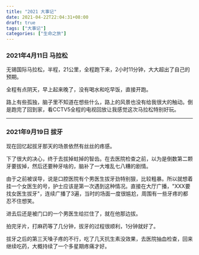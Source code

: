 ```yaml
---
title: "2021 大事记"
date: 2021-04-22T22:04:31+08:00
draft: true
tags: ["大事记"]
categories: ["生命之旅"]
---
```


### 2021年4月11日 马拉松

无锡国际马拉松，半程，21公里，全程跑下来，2小时11分钟，大大超出了自己的预期。

全程有点阴天，早上起来晚了，没有喝水和吃早饭，直接开跑。

路上有些孤独，脑子里不知道在想些什么，路上的风景也没有给我很大的触动。倒是跑完了回到家，看CCTV5全程的电视回放让我感觉这次马拉松特别好玩。

----

### 2021年9月19日 拔牙

现在回忆起拔牙那天的场景依然有丝丝的疼感。

下了很大的决心，终于去拔掉蛀掉的智齿。在去医院检查之前，以为是倒数第二颗牙要拔掉，然后还要种牙啥的，脑补了一大堆乱七八糟的剧情。

由于之前被误导，说是口腔医院有个男医生拔牙劲特别狠，比较粗暴。所以就想着挂一个女医生的号，护士应该是第一次遇到这种情况。直接在大厅广播，"XXX要找女医生拔牙"，连续广播了3遍，当时的场面一度很尴尬，周围有一些牙疼的都忍不住想笑。

进去后还是被门口的一个男医生给拦住了，就在他那边拔。

拍完牙片，打麻药等了几分钟，拔牙的过程很顺利，1分钟就好了。

拔牙之后的第三天嗓子疼的不行，吃了几天抗生素没效果，去医院抽血检查，回来继续吃药，大概持续了一个多星期疼痛才好。



